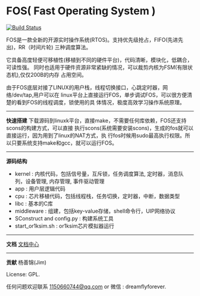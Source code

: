 FOS( Fast Operating System )
==========
[![Build Status](https://secure.travis-ci.org/php/php-src.png?branch=master)](https://travis-ci.org/dreamflyforever/fos)

FOS是一款全新的开源实时操作系统(RTOS)。支持优先级抢占，FIFO(先进先出)，RR（时间片轮)
三种调度算法。

它具备高度轻便可移植性(移植到不同的硬件平台)，代码清晰，模块化，低耦合，可读性强。
同时也适用于硬件资源非常紧缺的情况，可以裁剪内核为FSM(有限状态机),仅仅200B的内存
占用空间。

由于FOS底层对接了LINUX的用户栈，线程切换接口，心跳定时器，网络/dev/tap,用户可以在
linux平台上直接运行FOS，单步调试FOS，可以很方便清楚的看到FOS的线程调度，锁使用的具
体情况，极度高效学习操作系统原理。

---------------------------------------------------------------------------

**快速搭建**
下载源码到linuxk平台，直接make，不需要任何库依赖，FOS还支持scons的构建方式，可以直接
执行scons(系统需要安装scons)，生成的fos就可以直接运行，因为用到了linux的NAT方式，执
行fos时候用sudo最高执行权限。所以只要系统支持make和gcc，就可以运行FOS。

---------------------------------------------------------------------------

**源码结构**

 * kernel                   :      内核代码，包括信号量，互斥锁，任务调度算法, 定时器，消息队列，设备管理, 内存管理, 事件驱动管理
 * app                      :      用户层逻辑代码
 * cpu                      :      芯片移植代码，包括线程栈，任务切换，定时器，中断，数据类型
 * libc                     :      基本的C库
 * middleware               :      组建，包括key-value存储，shell命令行，UIP网络协议
 * SConstruct and config.py :      构建系统工具
 * start_or1ksim.sh         :      or1ksim芯片模拟器运行

---------------------------------------------------------------------------

**文档**
[文档中心](https://blog.csdn.net/oYangShanJin)

---------------------------------------------------------------------------

**贡献**
杨善锦(Jim) 

License: GPL. 

任何问题欢迎联系 <1150660744@qq.com> or 微信 : dreamflyforever.
